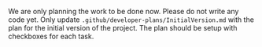We are only planning the work to be done now. Please do not write any code yet.
Only update `.github/developer-plans/InitialVersion.md` with the plan for the initial version of the project.
The plan should be setup with checkboxes for each task.
